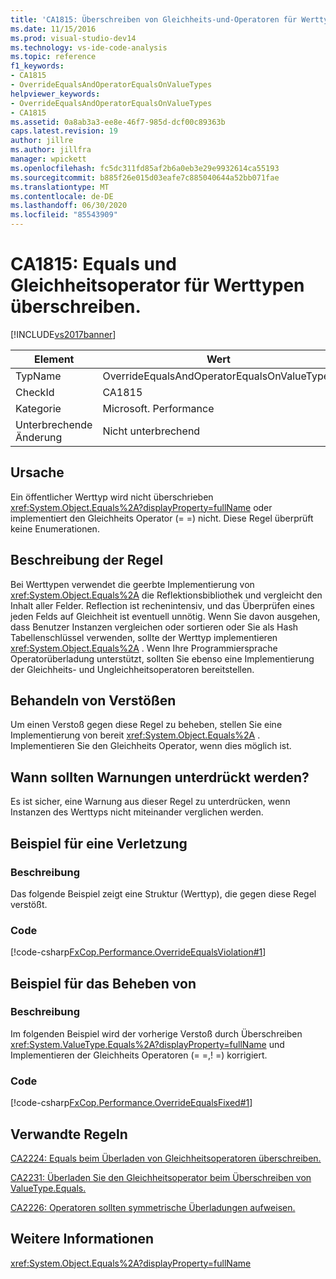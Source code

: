 ```yaml
---
title: 'CA1815: Überschreiben von Gleichheits-und-Operatoren für Werttypen Microsoft-Dokumentation'
ms.date: 11/15/2016
ms.prod: visual-studio-dev14
ms.technology: vs-ide-code-analysis
ms.topic: reference
f1_keywords:
- CA1815
- OverrideEqualsAndOperatorEqualsOnValueTypes
helpviewer_keywords:
- OverrideEqualsAndOperatorEqualsOnValueTypes
- CA1815
ms.assetid: 0a8ab3a3-ee8e-46f7-985d-dcf00c89363b
caps.latest.revision: 19
author: jillre
ms.author: jillfra
manager: wpickett
ms.openlocfilehash: fc5dc311fd85af2b6a0eb3e29e9932614ca55193
ms.sourcegitcommit: b885f26e015d03eafe7c885040644a52bb071fae
ms.translationtype: MT
ms.contentlocale: de-DE
ms.lasthandoff: 06/30/2020
ms.locfileid: "85543909"
---
```

# <a name="ca1815-override-equals-and-operator-equals-on-value-types"></a>CA1815: Equals und Gleichheitsoperator für Werttypen überschreiben.
[!INCLUDE[vs2017banner](../includes/vs2017banner.md)]

|Element|Wert|
|-|-|
|TypName|OverrideEqualsAndOperatorEqualsOnValueTypes|
|CheckId|CA1815|
|Kategorie|Microsoft. Performance|
|Unterbrechende Änderung|Nicht unterbrechend|

## <a name="cause"></a>Ursache
 Ein öffentlicher Werttyp wird nicht überschrieben <xref:System.Object.Equals%2A?displayProperty=fullName> oder implementiert den Gleichheits Operator (= =) nicht. Diese Regel überprüft keine Enumerationen.

## <a name="rule-description"></a>Beschreibung der Regel
 Bei Werttypen verwendet die geerbte Implementierung von <xref:System.Object.Equals%2A> die Reflektionsbibliothek und vergleicht den Inhalt aller Felder. Reflection ist rechenintensiv, und das Überprüfen eines jeden Felds auf Gleichheit ist eventuell unnötig. Wenn Sie davon ausgehen, dass Benutzer Instanzen vergleichen oder sortieren oder Sie als Hash Tabellenschlüssel verwenden, sollte der Werttyp implementieren <xref:System.Object.Equals%2A> . Wenn Ihre Programmiersprache Operatorüberladung unterstützt, sollten Sie ebenso eine Implementierung der Gleichheits- und Ungleichheitsoperatoren bereitstellen.

## <a name="how-to-fix-violations"></a>Behandeln von Verstößen
 Um einen Verstoß gegen diese Regel zu beheben, stellen Sie eine Implementierung von bereit <xref:System.Object.Equals%2A> . Implementieren Sie den Gleichheits Operator, wenn dies möglich ist.

## <a name="when-to-suppress-warnings"></a>Wann sollten Warnungen unterdrückt werden?
 Es ist sicher, eine Warnung aus dieser Regel zu unterdrücken, wenn Instanzen des Werttyps nicht miteinander verglichen werden.

## <a name="example-of-a-violation"></a>Beispiel für eine Verletzung

### <a name="description"></a>Beschreibung
 Das folgende Beispiel zeigt eine Struktur (Werttyp), die gegen diese Regel verstößt.

### <a name="code"></a>Code
 [!code-csharp[FxCop.Performance.OverrideEqualsViolation#1](../snippets/csharp/VS_Snippets_CodeAnalysis/FxCop.Performance.OverrideEqualsViolation/cs/FxCop.Performance.OverrideEqualsViolation.cs#1)]

## <a name="example-of-how-to-fix"></a>Beispiel für das Beheben von

### <a name="description"></a>Beschreibung
 Im folgenden Beispiel wird der vorherige Verstoß durch Überschreiben <xref:System.ValueType.Equals%2A?displayProperty=fullName> und Implementieren der Gleichheits Operatoren (= =,! =) korrigiert.

### <a name="code"></a>Code
 [!code-csharp[FxCop.Performance.OverrideEqualsFixed#1](../snippets/csharp/VS_Snippets_CodeAnalysis/FxCop.Performance.OverrideEqualsFixed/cs/FxCop.Performance.OverrideEqualsFixed.cs#1)]

## <a name="related-rules"></a>Verwandte Regeln
 [CA2224: Equals beim Überladen von Gleichheitsoperatoren überschreiben.](../code-quality/ca2224-override-equals-on-overloading-operator-equals.md)

 [CA2231: Überladen Sie den Gleichheitsoperator beim Überschreiben von ValueType.Equals.](../code-quality/ca2231-overload-operator-equals-on-overriding-valuetype-equals.md)

 [CA2226: Operatoren sollten symmetrische Überladungen aufweisen.](../code-quality/ca2226-operators-should-have-symmetrical-overloads.md)

## <a name="see-also"></a>Weitere Informationen
 <xref:System.Object.Equals%2A?displayProperty=fullName>
